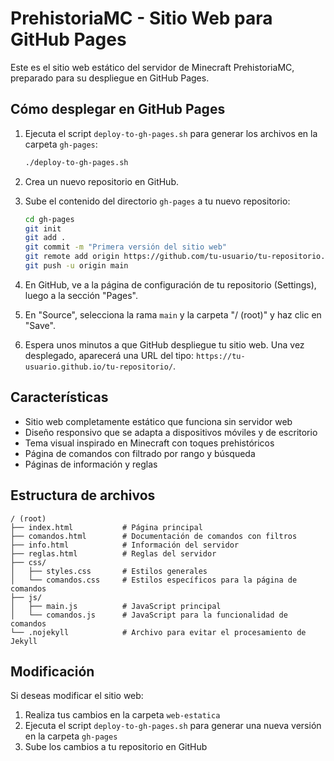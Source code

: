 # PrehistoriaMC - Sitio Web para GitHub Pages

Este es el sitio web estático del servidor de Minecraft PrehistoriaMC, preparado para su despliegue en GitHub Pages.

## Cómo desplegar en GitHub Pages

1. Ejecuta el script `deploy-to-gh-pages.sh` para generar los archivos en la carpeta `gh-pages`:
   ```bash
   ./deploy-to-gh-pages.sh
   ```

2. Crea un nuevo repositorio en GitHub.

3. Sube el contenido del directorio `gh-pages` a tu nuevo repositorio:
   ```bash
   cd gh-pages
   git init
   git add .
   git commit -m "Primera versión del sitio web"
   git remote add origin https://github.com/tu-usuario/tu-repositorio.git
   git push -u origin main
   ```

4. En GitHub, ve a la página de configuración de tu repositorio (Settings), luego a la sección "Pages".

5. En "Source", selecciona la rama `main` y la carpeta "/ (root)" y haz clic en "Save".

6. Espera unos minutos a que GitHub despliegue tu sitio web. Una vez desplegado, aparecerá una URL del tipo: `https://tu-usuario.github.io/tu-repositorio/`.

## Características

- Sitio web completamente estático que funciona sin servidor web
- Diseño responsivo que se adapta a dispositivos móviles y de escritorio
- Tema visual inspirado en Minecraft con toques prehistóricos
- Página de comandos con filtrado por rango y búsqueda
- Páginas de información y reglas

## Estructura de archivos

```
/ (root)
├── index.html           # Página principal
├── comandos.html        # Documentación de comandos con filtros
├── info.html            # Información del servidor
├── reglas.html          # Reglas del servidor
├── css/
│   ├── styles.css       # Estilos generales
│   └── comandos.css     # Estilos específicos para la página de comandos
├── js/
│   ├── main.js          # JavaScript principal
│   └── comandos.js      # JavaScript para la funcionalidad de comandos
└── .nojekyll            # Archivo para evitar el procesamiento de Jekyll
```

## Modificación

Si deseas modificar el sitio web:

1. Realiza tus cambios en la carpeta `web-estatica`
2. Ejecuta el script `deploy-to-gh-pages.sh` para generar una nueva versión en la carpeta `gh-pages`
3. Sube los cambios a tu repositorio en GitHub